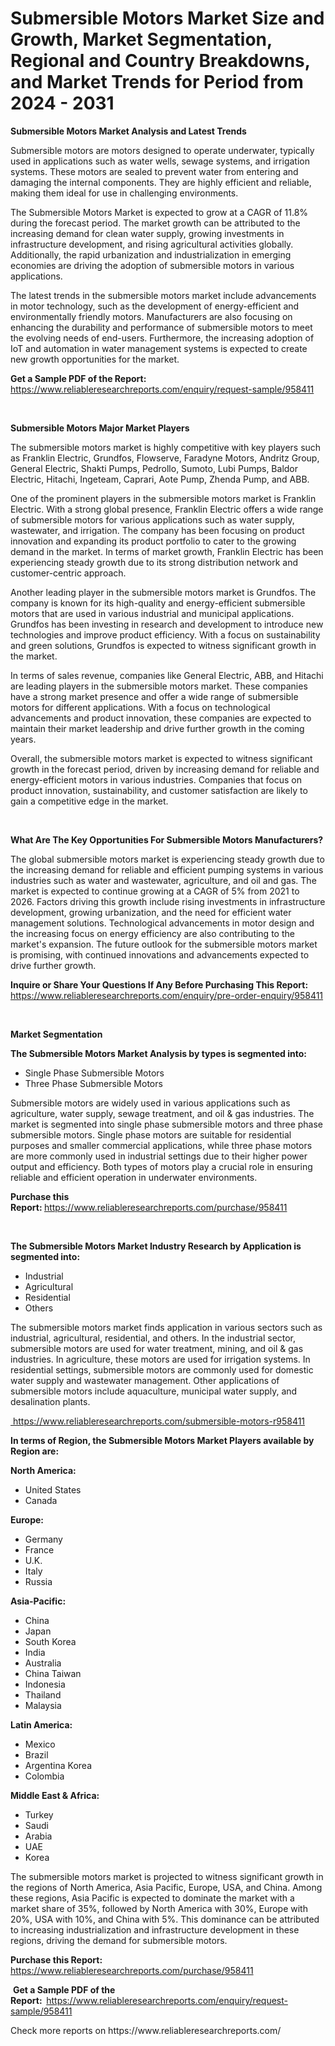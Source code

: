 <p><h1>Submersible Motors Market Size and Growth, Market Segmentation, Regional and Country Breakdowns, and Market Trends for Period from 2024 -  2031</h1></p><p><strong>Submersible Motors Market Analysis and Latest Trends</strong></p>
<p><p>Submersible motors are motors designed to operate underwater, typically used in applications such as water wells, sewage systems, and irrigation systems. These motors are sealed to prevent water from entering and damaging the internal components. They are highly efficient and reliable, making them ideal for use in challenging environments.</p><p>The Submersible Motors Market is expected to grow at a CAGR of 11.8% during the forecast period. The market growth can be attributed to the increasing demand for clean water supply, growing investments in infrastructure development, and rising agricultural activities globally. Additionally, the rapid urbanization and industrialization in emerging economies are driving the adoption of submersible motors in various applications.</p><p>The latest trends in the submersible motors market include advancements in motor technology, such as the development of energy-efficient and environmentally friendly motors. Manufacturers are also focusing on enhancing the durability and performance of submersible motors to meet the evolving needs of end-users. Furthermore, the increasing adoption of IoT and automation in water management systems is expected to create new growth opportunities for the market.</p></p>
<p><strong>Get a Sample PDF of the Report:&nbsp;</strong> <a href="https://www.reliableresearchreports.com/enquiry/request-sample/958411">https://www.reliableresearchreports.com/enquiry/request-sample/958411</a></p>
<p>&nbsp;</p>
<p><strong>Submersible Motors Major Market Players</strong></p>
<p><p>The submersible motors market is highly competitive with key players such as Franklin Electric, Grundfos, Flowserve, Faradyne Motors, Andritz Group, General Electric, Shakti Pumps, Pedrollo, Sumoto, Lubi Pumps, Baldor Electric, Hitachi, Ingeteam, Caprari, Aote Pump, Zhenda Pump, and ABB.</p><p>One of the prominent players in the submersible motors market is Franklin Electric. With a strong global presence, Franklin Electric offers a wide range of submersible motors for various applications such as water supply, wastewater, and irrigation. The company has been focusing on product innovation and expanding its product portfolio to cater to the growing demand in the market. In terms of market growth, Franklin Electric has been experiencing steady growth due to its strong distribution network and customer-centric approach.</p><p>Another leading player in the submersible motors market is Grundfos. The company is known for its high-quality and energy-efficient submersible motors that are used in various industrial and municipal applications. Grundfos has been investing in research and development to introduce new technologies and improve product efficiency. With a focus on sustainability and green solutions, Grundfos is expected to witness significant growth in the market.</p><p>In terms of sales revenue, companies like General Electric, ABB, and Hitachi are leading players in the submersible motors market. These companies have a strong market presence and offer a wide range of submersible motors for different applications. With a focus on technological advancements and product innovation, these companies are expected to maintain their market leadership and drive further growth in the coming years.</p><p>Overall, the submersible motors market is expected to witness significant growth in the forecast period, driven by increasing demand for reliable and energy-efficient motors in various industries. Companies that focus on product innovation, sustainability, and customer satisfaction are likely to gain a competitive edge in the market.</p></p>
<p>&nbsp;</p>
<p><strong>What Are The Key Opportunities For Submersible Motors Manufacturers?</strong></p>
<p><p>The global submersible motors market is experiencing steady growth due to the increasing demand for reliable and efficient pumping systems in various industries such as water and wastewater, agriculture, and oil and gas. The market is expected to continue growing at a CAGR of 5% from 2021 to 2026. Factors driving this growth include rising investments in infrastructure development, growing urbanization, and the need for efficient water management solutions. Technological advancements in motor design and the increasing focus on energy efficiency are also contributing to the market's expansion. The future outlook for the submersible motors market is promising, with continued innovations and advancements expected to drive further growth.</p></p>
<p><strong>Inquire or Share Your Questions If Any Before Purchasing This Report:</strong> <a href="https://www.reliableresearchreports.com/enquiry/pre-order-enquiry/958411">https://www.reliableresearchreports.com/enquiry/pre-order-enquiry/958411</a></p>
<p>&nbsp;</p>
<p><strong>Market Segmentation</strong></p>
<p><strong>The Submersible Motors Market Analysis by types is segmented into:</strong></p>
<p><ul><li>Single Phase Submersible Motors</li><li>Three Phase Submersible Motors</li></ul></p>
<p><p>Submersible motors are widely used in various applications such as agriculture, water supply, sewage treatment, and oil & gas industries. The market is segmented into single phase submersible motors and three phase submersible motors. Single phase motors are suitable for residential purposes and smaller commercial applications, while three phase motors are more commonly used in industrial settings due to their higher power output and efficiency. Both types of motors play a crucial role in ensuring reliable and efficient operation in underwater environments.</p></p>
<p><strong>Purchase this Report:&nbsp;</strong><a href="https://www.reliableresearchreports.com/purchase/958411">https://www.reliableresearchreports.com/purchase/958411</a></p>
<p>&nbsp;</p>
<p><strong>The Submersible Motors Market Industry Research by Application is segmented into:</strong></p>
<p><ul><li>Industrial</li><li>Agricultural</li><li>Residential</li><li>Others</li></ul></p>
<p><p>The submersible motors market finds application in various sectors such as industrial, agricultural, residential, and others. In the industrial sector, submersible motors are used for water treatment, mining, and oil & gas industries. In agriculture, these motors are used for irrigation systems. In residential settings, submersible motors are commonly used for domestic water supply and wastewater management. Other applications of submersible motors include aquaculture, municipal water supply, and desalination plants.</p></p>
<p><a href="https://www.reliableresearchreports.com/submersible-motors-r958411">&nbsp;https://www.reliableresearchreports.com/submersible-motors-r958411</a></p>
<p><strong>In terms of Region, the Submersible Motors Market Players available by Region are:</strong></p>
<p>
    <p> <strong> North America: </strong>
        <ul>
            <li>United States</li>
            <li>Canada</li>
        </ul>
        </p> 
    <p> <strong> Europe: </strong>
        <ul>
            <li>Germany</li>
            <li>France</li>
            <li>U.K.</li>
            <li>Italy</li>
            <li>Russia</li>
        </ul>
        </p> 
    <p> <strong> Asia-Pacific: </strong>
        <ul>
            <li>China</li>
            <li>Japan</li>
            <li>South Korea</li>
            <li>India</li>
            <li>Australia</li>
            <li>China Taiwan</li>
            <li>Indonesia</li>
            <li>Thailand</li>
            <li>Malaysia</li>
        </ul>
        </p> 
    <p> <strong> Latin America: </strong>
        <ul>
            <li>Mexico</li>
            <li>Brazil</li>
            <li>Argentina Korea</li>
            <li>Colombia</li>
        </ul>
        </p> 
    <p> <strong> Middle East & Africa: </strong>
        <ul>
            <li>Turkey</li>
            <li>Saudi</li>
            <li>Arabia</li>
            <li>UAE</li>
            <li>Korea</li>
        </ul>
    </p>
    </p>
<p><p>The submersible motors market is projected to witness significant growth in the regions of North America, Asia Pacific, Europe, USA, and China. Among these regions, Asia Pacific is expected to dominate the market with a market share of 35%, followed by North America with 30%, Europe with 20%, USA with 10%, and China with 5%. This dominance can be attributed to increasing industrialization and infrastructure development in these regions, driving the demand for submersible motors.</p></p>
<p><strong>Purchase this Report: </strong><a href="https://www.reliableresearchreports.com/purchase/958411">https://www.reliableresearchreports.com/purchase/958411</a></p>
<p>&nbsp;<strong>Get a Sample PDF of the Report:&nbsp;&nbsp;</strong><a href="https://www.reliableresearchreports.com/enquiry/request-sample/958411">https://www.reliableresearchreports.com/enquiry/request-sample/958411</a></p>
<p><strong></strong></p>
<p>Check more reports on https://www.reliableresearchreports.com/</p>